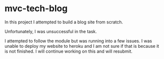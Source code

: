 # mvc-tech-blog

In this project I attempted to build a blog site from scratch. 

Unfortunately, I was unsuccessful in the task. 

I attempted to follow the module but was running into a few issues. I was unable to deploy my website to heroku and I am not sure if that is because it is not finished. I will continue working on this and will resubmit. 

